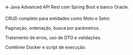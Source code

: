 ☕ Java Advanced
API Rest com Spring Boot e banco Oracle.

CRUD completo para entidades como Moto e Setor.

Paginação, ordenação, busca por parâmetros.

Tratamento de erros, uso de DTO e validações.

Contêiner Docker e script de execução.
